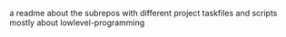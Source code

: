 a readme about the subrepos with different project taskfiles and scripts mostly about lowlevel-programming
